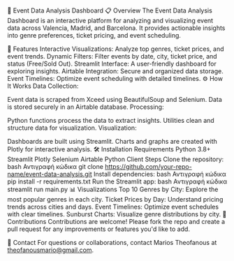 🎉 Event Data Analysis Dashboard
📋 Overview
The Event Data Analysis Dashboard is an interactive platform for analyzing and visualizing event data across Valencia, Madrid, and Barcelona. It provides actionable insights into genre preferences, ticket pricing, and event scheduling.

🚀 Features
Interactive Visualizations: Analyze top genres, ticket prices, and event trends.
Dynamic Filters: Filter events by date, city, ticket price, and status (Free/Sold Out).
Streamlit Interface: A user-friendly dashboard for exploring insights.
Airtable Integration: Secure and organized data storage.
Event Timelines: Optimize event scheduling with detailed timelines.
⚙️ How It Works
Data Collection:

Event data is scraped from Xceed using BeautifulSoup and Selenium.
Data is stored securely in an Airtable database.
Processing:

Python functions process the data to extract insights.
Utilities clean and structure data for visualization.
Visualization:

Dashboards are built using Streamlit.
Charts and graphs are created with Plotly for interactive analysis.
🛠️ Installation
Requirements
Python 3.8+
Streamlit
Plotly
Selenium
Airtable Python Client
Steps
Clone the repository:
bash
Αντιγραφή κώδικα
git clone https://github.com/your-repo-name/event-data-analysis.git
Install dependencies:
bash
Αντιγραφή κώδικα
pip install -r requirements.txt
Run the Streamlit app:
bash
Αντιγραφή κώδικα
streamlit run main.py
📊 Visualizations
Top 10 Genres by City: Explore the most popular genres in each city.
Ticket Prices by Day: Understand pricing trends across cities and days.
Event Timelines: Optimize event schedules with clear timelines.
Sunburst Charts: Visualize genre distributions by city.
🤝 Contributions
Contributions are welcome! Please fork the repo and create a pull request for any improvements or features you'd like to add.

📧 Contact
For questions or collaborations, contact Marios Theofanous at theofanousmario@gmail.com.

